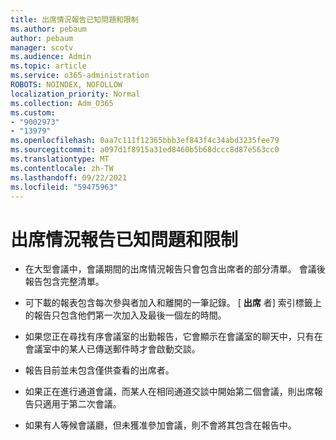 ```yaml
---
title: 出席情況報告已知問題和限制
ms.author: pebaum
author: pebaum
manager: scotv
ms.audience: Admin
ms.topic: article
ms.service: o365-administration
ROBOTS: NOINDEX, NOFOLLOW
localization_priority: Normal
ms.collection: Adm_O365
ms.custom:
- "9002973"
- "13979"
ms.openlocfilehash: 0aa7c111f12365bbb3ef843f4c34abd3235fee79
ms.sourcegitcommit: a097d1f8915a31ed8460b5b68dccc8d87e563cc0
ms.translationtype: MT
ms.contentlocale: zh-TW
ms.lasthandoff: 09/22/2021
ms.locfileid: "59475963"
---
```

# <a name="attendance-report-known-issues-and-limitations"></a>出席情況報告已知問題和限制

- 在大型會議中，會議期間的出席情況報告只會包含出席者的部分清單。 會議後報告包含完整清單。 

- 可下載的報表包含每次參與者加入和離開的一筆記錄。 [ **出席** 者] 索引標籤上的報告只包含他們第一次加入及最後一個左的時間。

- 如果您正在尋找有序會議室的出勤報告，它會顯示在會議室的聊天中，只有在會議室中的某人已傳送郵件時才會啟動交談。

- 報告目前並未包含僅供查看的出席者。

- 如果正在進行通道會議，而某人在相同通道交談中開始第二個會議，則出席報告只適用于第二次會議。

- 如果有人等候會議廳，但未獲准參加會議，則不會將其包含在報告中。